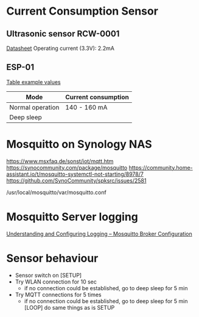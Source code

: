# Current Consumption Sensor

## Ultrasonic sensor RCW-0001
[Datasheet](https://www.cytron.io/p-rcw-0001-micro-ultrasonic-range)
Operating current (3.3V): 2.2mA

## ESP-01
[Table example values](https://www.dinotools.de/2015/07/14/esp8266-01-power-consumption)


| Mode              | Current consumption |
|-------------------|---------------------|
| Normal operation  | 140 - 160 mA        |
| Deep sleep        |                     |


# Mosquitto on Synology NAS

https://www.msxfaq.de/sonst/iot/mqtt.htm
https://synocommunity.com/package/mosquitto
https://community.home-assistant.io/t/mosquitto-systemctl-not-starting/8978/7
https://github.com/SynoCommunity/spksrc/issues/2581


/usr/local/mosquitto/var/mosquitto.conf

# Mosquitto Server logging

[Understanding and Configuring Logging – Mosquitto Broker Configuration](http://www.steves-internet-guide.com/mosquitto-logging/)

# Sensor behaviour

- Sensor switch on
[SETUP]
- Try WLAN connection for 10 sec
  - if no connection could be established, go to deep sleep for 5 min
- Try MQTT connections for 5 times
  - if no connection could be established, go to deep sleep for 5 min
[LOOP]
do same things as is SETUP